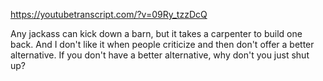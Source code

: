 https://youtubetranscript.com/?v=09Ry_tzzDcQ

 Any jackass can kick down a barn, but it takes a carpenter to build one back. And I don't like it when people criticize and then don't offer a better alternative. If you don't have a better alternative, why don't you just shut up?